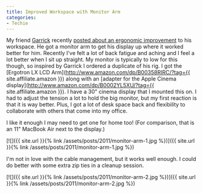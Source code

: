```yaml
---
title: Improved Workspace with Monitor Arm
categories:
- Techie
---
```


My friend [Garrick](http://garrickvanburen.com/) recently [posted about an ergonomic improvement](http://garrickvanburen.com/archive/garricks-more-ergonomic-workspace) to his workspace. He got a monitor arm to get his display up where it worked better for him. Recently I've felt a lot of back fatigue and aching and I feel a lot better when I sit up straight. My monitor is typically to low for this though, so inspired by Garrick I ordered a duplicate of his rig. I got the [Ergotron LX LCD Arm](http://www.amazon.com/dp/B00358RIRC/?tag={{ site.affiliate.amazon }}) along with an [adapter for the Apple Cinema display](http://www.amazon.com/dp/B0002YL5XU/?tag={{ site.affiliate.amazon }}).
I have a 30" cinema display that I mounted this on. I had to adjust the tension a lot to hold the big monitor, but my first reaction is that it is way better. Plus, I got a lot of desk space back and flexibility to collaborate with others that come into my office.

I like it enough I may need to get one for home too! (For comparison, that is an 11" MacBook Air next to the display.)

[![]({{ site.url }}{% link /assets/posts/2011/monitor-arm-1.jpg %})]({{ site.url }}{% link /assets/posts/2011/monitor-arm-1.jpg %})

I'm not in love with the cable management, but it works well enough. I could do better with some extra zip ties in a cleanup session.

[![]({{ site.url }}{% link /assets/posts/2011/monitor-arm-2.jpg %})]({{ site.url }}{% link /assets/posts/2011/monitor-arm-2.jpg %})
